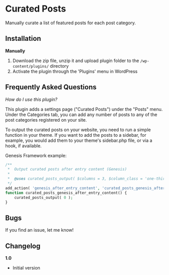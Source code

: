 # Curated Posts

Manually curate a list of featured posts for each post category.

## Installation ##

__Manually__

1. Download the zip file, unzip it and upload plugin folder to the `/wp-content/plugins/` directory
2. Activate the plugin through the 'Plugins' menu in WordPress

## Frequently Asked Questions ##

*How do I use this plugin?*

This plugin adds a settings page ("Curated Posts") under the "Posts" menu. Under the Categories tab, you can add any number of posts to any of the post categories registered on your site.

To output the curated posts on your website, you need to run a simple function in your theme. If you want to add the posts to a sidebar, for example, you would add them to your theme's sidebar.php file, or via a hook, if available.

Genesis Framework example:

```php
/**
 *	Output curated posts after entry content (Genesis)
 *
 *	@uses curated_posts_output( $columns = 3, $column_class = 'one-third', $first_class = 'first' )
 */
add_action( 'genesis_after_entry_content', 'curated_posts_genesis_after_entry_content' );
function curated_posts_genesis_after_entry_content() {
	curated_posts_output( 0 );
}
```

## Bugs ##
If you find an issue, let me know!

## Changelog ##

__1.0__
* Initial version
